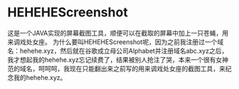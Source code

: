 # HEHEHEScreenshot

这是一个JAVA实现的屏幕截图工具，顺便可以在截取的屏幕中加上一只苍蝇，用来调戏处女座。
为什么要叫HEHEHEScreenshot呢，因为之前我注册过一个域名：hehehe.xyz，然后就在谷歌成立母公司Alphabet并注册域名abc.xyz之后，我才想起我的hehehe.xyz忘记续费了，结果被别人抢注了哭，本来一个很有女神范的域名，呵呵呵，我现在只能翻出来之前写的用来调戏处女座的截图工具，来纪念我的hehehe.xyz。
